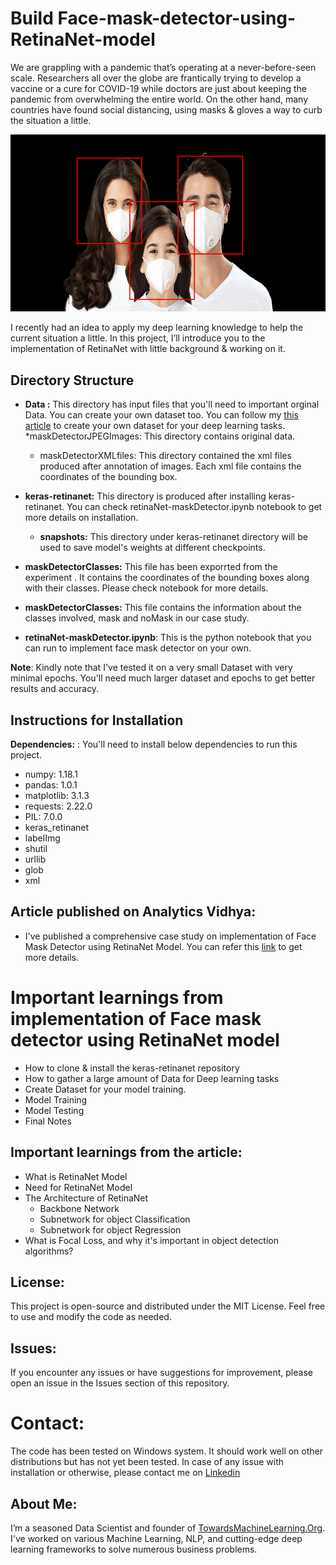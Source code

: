 # Build Face-mask-detector-using-RetinaNet-model

We are grappling with a pandemic that’s operating at a never-before-seen scale. Researchers all over the globe are frantically trying to develop a vaccine or a cure for COVID-19 while doctors are just about keeping the pandemic from overwhelming the entire world. On the other hand, many countries have found social distancing, using masks & gloves a way to curb the situation a little.

![Face Mask Detector ](https://github.com/Praveen76/Face-mask-detector-using-RetinaNet-model/blob/master/Data/FaceMaskDetector.png)

I recently had an idea to apply my deep learning knowledge to help the current situation a little. In this project, I’ll introduce you to the implementation of RetinaNet with little background & working on it.

## Directory Structure
* **Data :** This directory has input files that you'll need to important orginal Data. You can create your own dataset too. You can follow my [this article](https://towardsmachinelearning.org/web-scraping-using-selenium-with-python/) to create your own dataset for your deep learning tasks.
  *maskDetectorJPEGImages: This directory contains original data.
  * maskDetectorXMLfiles: This directory contained the xml files produced after annotation of images. Each xml file contains the coordinates of the bounding box.

* **keras-retinanet:** This directory is produced after installing keras-retinanet. You can check retinaNet-maskDetector.ipynb notebook to get more details on installation.
    * **snapshots:**  This directory under keras-retinanet directory will be used to save model's weights at different checkpoints.
* **maskDetectorClasses:** This file has been exporrted from the experiment . It contains the coordinates of the bounding boxes along with their classes. Please check notebook for more details.
* **maskDetectorClasses:**  This file contains the information about the classes involved, mask and noMask in our case study.
* **retinaNet-maskDetector.ipynb**: This is the python notebook that you can run to implement face mask detector on your own.

**Note**: Kindly note that I've tested it on a very small Dataset with very minimal epochs. You'll need much larger dataset and epochs to get better results and accuracy.

## Instructions for Installation

**Dependencies:** : You'll need to install below dependencies to run this project.
* numpy: 1.18.1
* pandas: 1.0.1
* matplotlib: 3.1.3
* requests: 2.22.0
* PIL: 7.0.0
* keras_retinanet
* labelImg
* shutil
* urllib
* glob
* xml


## **Article published on Analytics Vidhya:** 
* I've published a comprehensive case study on implementation of Face Mask Detector using RetinaNet Model. You can refer this [link](https://www.analyticsvidhya.com/blog/2020/08/how-to-build-a-face-mask-detector-using-retinanet-model/) to get more details.

# **Important learnings from implementation of Face mask detector using RetinaNet model**
* How to clone & install the keras-retinanet repository
* How to gather a large amount of Data for Deep learning tasks
* Create Dataset for your model training.
* Model Training
* Model Testing
* Final Notes
  
## **Important learnings from the article:**
* What is RetinaNet Model
* Need for RetinaNet Model
* The Architecture of RetinaNet
   * Backbone Network
   * Subnetwork for object Classification
   * Subnetwork for object Regression
* What is Focal Loss, and why it's important in object detection algorithms?

## License:
This project is open-source and distributed under the MIT License. Feel free to use and modify the code as needed.

## Issues:
If you encounter any issues or have suggestions for improvement, please open an issue in the Issues section of this repository.

# Contact:
The code has been tested on Windows system. It should work well on other distributions but has not yet been tested. In case of any issue with installation or otherwise, please contact me on [Linkedin](https://www.linkedin.com/in/praveen-kumar-anwla-49169266/)

## **About Me**:
I’m a seasoned Data Scientist and founder of [TowardsMachineLearning.Org](https://towardsmachinelearning.org/). I've worked on various Machine Learning, NLP, and cutting-edge deep learning frameworks to solve numerous business problems.
